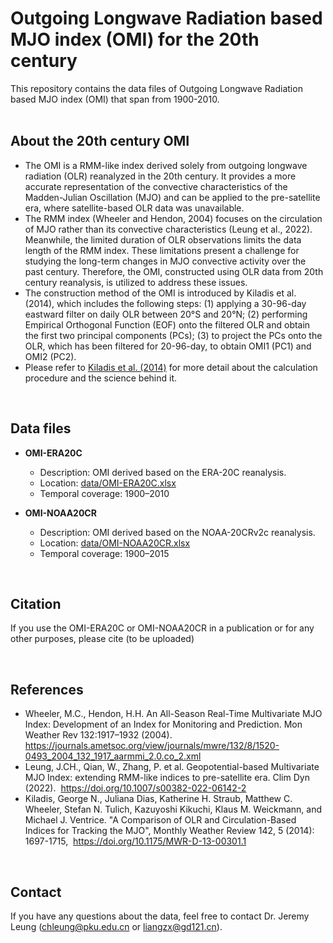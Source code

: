<!-- # OMI_20th_century -->
Outgoing Longwave Radiation based MJO index (OMI) for the 20th century 
=====
<!-- [![DOI](https://zenodo.org/badge/520879810.svg)](https://zenodo.org/badge/latestdoi/520879810) <br /> -->
This repository contains the data files of Outgoing Longwave Radiation based MJO index (OMI) that span from 1900-2010.
<br /> <br />
 
<!-- 
**Overview**
-----
- This repository contains the data of the Indo-Pacific Deep Convection Favoring Pool (Indo-Pacific Warm Pool defined with time-varied SST threshold).
 <br />  
 -->

**About the 20th century OMI**
-----
- The OMI is a RMM-like index derived solely from outgoing longwave radiation (OLR) reanalyzed in the 20th century. It provides a more accurate representation of the convective characteristics of the Madden-Julian Oscillation (MJO) and can be applied to the pre-satellite era, where satellite-based OLR data was unavailable.
- The RMM index (Wheeler and Hendon, 2004) focuses on the circulation of MJO rather than its convective characteristics (Leung et al., 2022). Meanwhile, the limited duration of OLR observations limits the data length of the RMM index. These limitations present a challenge for studying the long-term changes in MJO convective activity over the past century. Therefore, the OMI, constructed using OLR data from 20th century reanalysis, is utilized to address these issues.
- The construction method of the OMI is introduced by Kiladis et al. (2014), which includes the following steps: (1) applying a 30-96-day eastward filter on daily OLR between 20°S and 20°N; (2) performing Empirical Orthogonal Function (EOF) onto the filtered OLR and obtain the first two principal components (PCs); (3) to project the PCs onto the OLR, which has been filtered for 20-96-day, to obtain OMI1 (PC1) and OMI2 (PC2).
- Please refer to [Kiladis et al. (2014)]([https://doi.org/10.1175/MWR-D-13-00301.1](https://doi.org/10.1175/MWR-D-13-00301.1)/ ) for more detail about the calculation procedure and the science behind it.
 <br /> 
 
**Data files**
-----
- **OMI-ERA20C**
  - Description: OMI derived based on the ERA-20C reanalysis.
  - Location: [data/OMI-ERA20C.xlsx](https://github.com/jeremychleung/OMI_20th_century/tree/main/data/OMI-ERA20C.xlsx)
  - Temporal coverage: 1900–2010

  
- **OMI-NOAA20CR**
  - Description: OMI derived based on the NOAA-20CRv2c reanalysis.
  - Location: [data/OMI-NOAA20CR.xlsx](https://github.com/jeremychleung/OMI_20th_century/tree/main/data/OMI-NOAA20CR.xlsx)
  - Temporal coverage: 1900–2015
  
<br /> 
  

**Citation**
-----
If you use the OMI-ERA20C or OMI-NOAA20CR in a publication or for any other purposes, please cite (to be uploaded)
<!--

-->

<br /> 

**References**
-----
<!-- - Wheeler, M.C., Hendon, H.H. An All-Season Real-Time Multivariate MJO Index: Development of an Index for Monitoring and Prediction. Mon Weather Rev 132:1917–1932 (2004). https://journals.ametsoc.org/view/journals/mwre/132/8/1520-0493_2004_132_1917_aarmmi_2.0.co_2.xml -->
- Wheeler, M.C., Hendon, H.H. An All-Season Real-Time Multivariate MJO Index: Development of an Index for Monitoring and Prediction. Mon Weather Rev 132:1917–1932 (2004). https://journals.ametsoc.org/view/journals/mwre/132/8/1520-0493_2004_132_1917_aarmmi_2.0.co_2.xml
- Leung, J.CH., Qian, W., Zhang, P. et al. Geopotential-based Multivariate MJO Index: extending RMM-like indices to pre-satellite era. Clim Dyn (2022). 
https://doi.org/10.1007/s00382-022-06142-2
- Kiladis, George N., Juliana Dias, Katherine H. Straub, Matthew C. Wheeler, Stefan N. Tulich, Kazuyoshi Kikuchi, Klaus M. Weickmann, and Michael J. Ventrice. "A Comparison of OLR and Circulation-Based Indices for Tracking the MJO", Monthly Weather Review 142, 5 (2014): 1697-1715, 
https://doi.org/10.1175/MWR-D-13-00301.1
<br /> 


**Contact**
-----
If you have any questions about the data, feel free to contact Dr. Jeremy Leung (chleung@pku.edu.cn or liangzx@gd121.cn).
<br /> 
